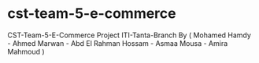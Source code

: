 # cst-team-5-e-commerce
CST-Team-5-E-Commerce Project ITI-Tanta-Branch By ( Mohamed Hamdy - Ahmed Marwan - Abd El Rahman Hossam - Asmaa Mousa - Amira Mahmoud )
